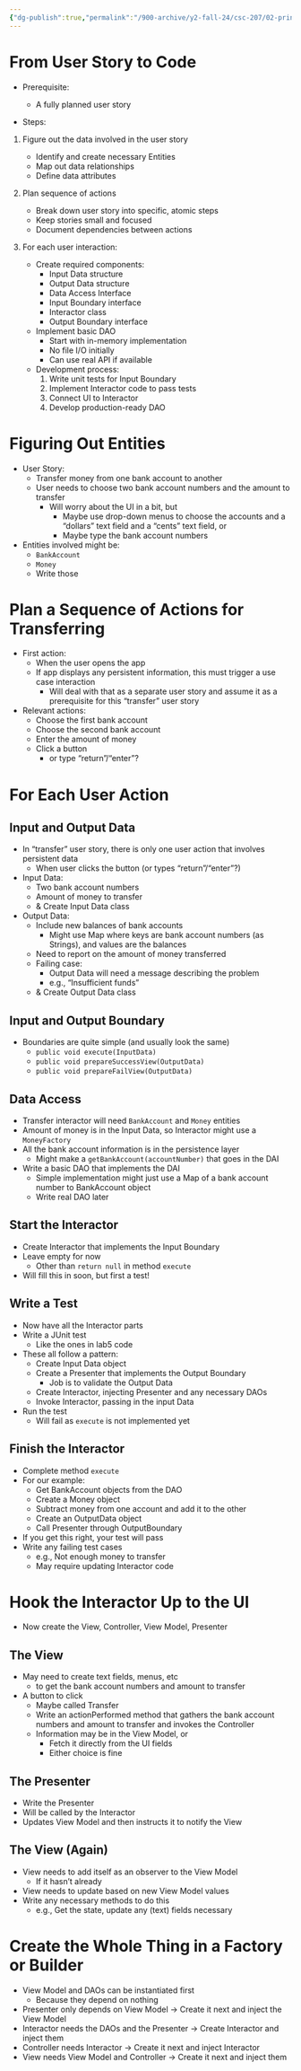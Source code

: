 ```yaml
---
{"dg-publish":true,"permalink":"/900-archive/y2-fall-24/csc-207/02-principles-of-software-design/creating-an-interactor/","tags":["lecture","note","university"],"created":"2024-11-15T17:40:20.388-05:00","updated":"2024-11-27T22:40:27.324-05:00"}
---
```



# From User Story to Code

- Prerequisite:
    - A fully planned user story

- Steps:
1. Figure out the data involved in the user story
    - Identify and create necessary Entities
    - Map out data relationships
    - Define data attributes

2. Plan sequence of actions
    - Break down user story into specific, atomic steps
    - Keep stories small and focused
    - Document dependencies between actions

3. For each user interaction:
    - Create required components:
        - Input Data structure
        - Output Data structure
        - Data Access Interface
        - Input Boundary interface
        - Interactor class
        - Output Boundary interface
    - Implement basic DAO
        - Start with in-memory implementation
        - No file I/O initially
        - Can use real API if available
    - Development process:
        1. Write unit tests for Input Boundary
        2. Implement Interactor code to pass tests
        3. Connect UI to Interactor
        4. Develop production-ready DAO

# Figuring Out Entities

- User Story:
    - Transfer money from one bank account to another
    - User needs to choose two bank account numbers and the amount to transfer
        - Will worry about the UI in a bit, but
            - Maybe use drop-down menus to choose the accounts and a “dollars” text field and a “cents” text field, or
            - Maybe type the bank account numbers
- Entities involved might be:
    - `BankAccount`
    - `Money`
    - Write those

# Plan a Sequence of Actions for Transferring

- First action:
    - When the user opens the app
    - If app displays any persistent information, this must trigger a use case interaction
        - Will deal with that as a separate user story and assume it as a prerequisite for this “transfer” user story
- Relevant actions:
    - Choose the first bank account
    - Choose the second bank account
    - Enter the amount of money
    - Click a button
        - or type “return”/“enter”?

# For Each User Action

## Input and Output Data

- In “transfer” user story, there is only one user action that involves persistent data
    - When user clicks the button (or types “return”/“enter”?)
- Input Data:
    - Two bank account numbers
    - Amount of money to transfer
    - & Create Input Data class
- Output Data:
    - Include new balances of bank accounts
        - Might use Map where keys are bank account numbers (as Strings), and values are the balances
    - Need to report on the amount of money transferred
    - Failing case:
        - Output Data will need a message describing the problem
        - e.g., “Insufficient funds”
    - & Create Output Data class

## Input and Output Boundary

- Boundaries are quite simple (and usually look the same)
    - `public void execute(InputData)`
    - `public void prepareSuccessView(OutputData)`
    - `public void prepareFailView(OutputData)`

## Data Access

- Transfer interactor will need `BankAccount` and `Money` entities
- Amount of money is in the Input Data, so Interactor might use a `MoneyFactory`
- All the bank account information is in the persistence layer
    - Might make a `getBankAccount(accountNumber)` that goes in the DAI
- Write a basic DAO that implements the DAI
    - Simple implementation might just use a Map of a bank account number to BankAccount object
    - Write real DAO later

## Start the Interactor

- Create Interactor that implements the Input Boundary
- Leave empty for now
    - Other than `return null` in method `execute`
- Will fill this in soon, but first a test!

## Write a Test

- Now have all the Interactor parts
- Write a JUnit test
    - Like the ones in lab5 code
- These all follow a pattern:
    - Create Input Data object
    - Create a Presenter that implements the Output Boundary
        - Job is to validate the Output Data
    - Create Interactor, injecting Presenter and any necessary DAOs
    - Invoke Interactor, passing in the input Data
- Run the test
    - Will fail as `execute` is not implemented yet

## Finish the Interactor

- Complete method `execute`
- For our example:
    - Get BankAccount objects from the DAO
    - Create a Money object
    - Subtract money from one account and add it to the other
    - Create an OutputData object
    - Call Presenter through OutputBoundary
- If you get this right, your test will pass
- Write any failing test cases
    - e.g., Not enough money to transfer
    - May require updating Interactor code

# Hook the Interactor Up to the UI

- Now create the View, Controller, View Model, Presenter

## The View

- May need to create text fields, menus, etc
    - to get the bank account numbers and amount to transfer
- A button to click
    - Maybe called Transfer
    - Write an actionPerformed method that gathers the bank account numbers and amount to transfer and invokes the Controller
    - Information may be in the View Model, or
        - Fetch it directly from the UI fields
        - Either choice is fine

## The Presenter

- Write the Presenter
- Will be called by the Interactor
- Updates View Model and then instructs it to notify the View

## The View (Again)

- View needs to add itself as an observer to the View Model
    - If it hasn’t already
- View needs to update based on new View Model values
- Write any necessary methods to do this
    - e.g., Get the state, update any (text) fields necessary

# Create the Whole Thing in a Factory or Builder

- View Model and DAOs can be instantiated first
    - Because they depend on nothing
- Presenter only depends on View Model → Create it next and inject the View Model
- Interactor needs the DAOs and the Presenter → Create Interactor and inject them
- Controller needs Interactor → Create it next and inject Interactor
- View needs View Model and Controller → Create it next and inject them
